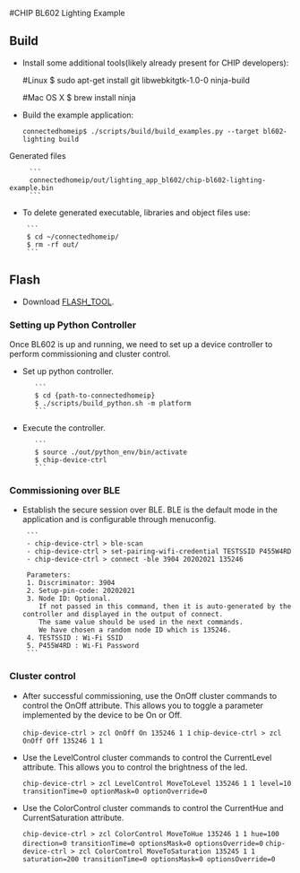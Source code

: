 #CHIP BL602 Lighting Example

## Build

-   Install some additional tools(likely already present for CHIP developers):

    #Linux \$ sudo apt-get install git libwebkitgtk-1.0-0 ninja-build

    #Mac OS X \$ brew install ninja

*   Build the example application:

    `connectedhomeip$ ./scripts/build/build_examples.py --target bl602-lighting build`

Generated files

         ```
         connectedhomeip/out/lighting_app_bl602/chip-bl602-lighting-example.bin
         ```

-   To delete generated executable, libraries and object files use:

         ```
         $ cd ~/connectedhomeip/
         $ rm -rf out/
         ```

## Flash

-   Download [FLASH_TOOL](https://dev.bouffalolab.com/download/).

### Setting up Python Controller

Once BL602 is up and running, we need to set up a device controller to perform
commissioning and cluster control.

-   Set up python controller.

           ```
           $ cd {path-to-connectedhomeip}
           $ ./scripts/build_python.sh -m platform
           ```

-   Execute the controller.

           ```
           $ source ./out/python_env/bin/activate
           $ chip-device-ctrl
           ```

### Commissioning over BLE

-   Establish the secure session over BLE. BLE is the default mode in the
    application and is configurable through menuconfig.

         ```
         - chip-device-ctrl > ble-scan
         - chip-device-ctrl > set-pairing-wifi-credential TESTSSID P455W4RD
         - chip-device-ctrl > connect -ble 3904 20202021 135246

         Parameters:
         1. Discriminator: 3904
         2. Setup-pin-code: 20202021
         3. Node ID: Optional.
            If not passed in this command, then it is auto-generated by the controller and displayed in the output of connect.
            The same value should be used in the next commands.
            We have chosen a random node ID which is 135246.
         4. TESTSSID : Wi-Fi SSID
         5. P455W4RD : Wi-Fi Password
         ```

### Cluster control

-   After successful commissioning, use the OnOff cluster commands to control
    the OnOff attribute. This allows you to toggle a parameter implemented by
    the device to be On or Off.

    `chip-device-ctrl > zcl OnOff On 135246 1 1`
    `chip-device-ctrl > zcl OnOff Off 135246 1 1`

-   Use the LevelControl cluster commands to control the CurrentLevel attribute.
    This allows you to control the brightness of the led.

    `chip-device-ctrl > zcl LevelControl MoveToLevel 135246 1 1 level=10 transitionTime=0 optionMask=0 optionOverride=0`

-   Use the ColorControl cluster commands to control the CurrentHue and
    CurrentSaturation attribute.

    `chip-device-ctrl > zcl ColorControl MoveToHue 135246 1 1 hue=100 direction=0 transitionTime=0 optionsMask=0 optionsOverride=0`
    `chip-device-ctrl > zcl ColorControl MoveToSaturation 135245 1 1 saturation=200 transitionTime=0 optionsMask=0 optionsOverride=0`
